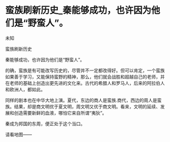 # 蛮族刷新历史_秦能够成功，也许因为他们是“野蛮人”。

未知

蛮族刷新历史

秦能够成功，也许因为他们是“野蛮人”。

的确，蛮族是有可能改写历史的，尽管并不一定都改得好。但可以肯定，一个蛮族如果善于学习，又能保持蛮野的精神，那么，他们就会战胜和超越自己的老师，并在老师的基础上创造出更先进的文化来。古代的希腊人和罗马人，后来的阿拉伯人和欧洲人，都如此。

同样的剧本也在中华大地上演。夏代，东边的商人是蛮族.商代，西边的周人是蛮族。结果，却是商文明优于夏文明，周文明又优于商文明。看来，文明的延续、发展和创造需要新鲜的血液，哪怕它来自所谓“夷狄”。

秦成为邦国的东周，便正处于这个当口。

请看地图——